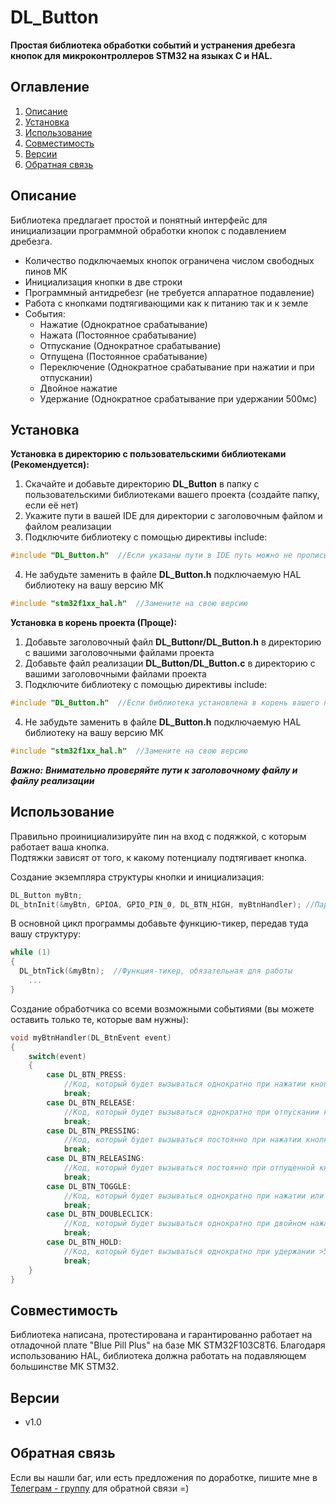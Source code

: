 # DL_Button
**Простая библиотека обработки событий и устранения дребезга кнопок для микроконтроллеров STM32 на языках C и HAL.**
## Оглавление
1. [Описание](#описание)
2. [Установка](#установка)
3. [Использование](#использование)
4. [Совместимость](#совместимость)
5. [Версии](#версии)
6. [Обратная связь](#обратная-связь)
## Описание  
Библиотека предлагает простой и понятный интерфейс для инициализации программной обработки кнопок с подавлением дребезга.
- Количество подключаемых кнопок ограничена числом свободных пинов МК
- Инициализация кнопки в две строки
- Программный антидребезг (не требуется аппаратное подавление)
- Работа с кнопками подтягивающими как к питанию так и к земле
- События:
  * Нажатие (Однократное срабатывание)
  * Нажата (Постоянное срабатывание)
  * Отпускание (Однократное срабатывание)
  * Отпущена (Постоянное срабатывание)
  * Переключение (Однократное срабатывание при нажатии и при отпускании)
  * Двойное нажатие
  * Удержание (Однократное срабатывание при удержании 500мс)

## Установка
**Установка в директорию с пользовательскими библиотеками (Рекомендуется):**
 1. Скачайте и добавьте директорию **DL_Button** в папку с пользовательскими библиотеками вашего проекта (создайте папку, если её нет)
 2. Укажите пути в вашей IDE для директории с заголовочным файлом и файлом реализации
 3. Подключите библиотеку с помощью директивы include:
   ```c
   #include "DL_Button.h"  //Если указаны пути в IDE путь можно не прописывать
   ```
 4. Не забудьте заменить в файле **DL_Button.h** подключаемую HAL библиотеку на вашу версию МК
   ```c
   #include "stm32f1xx_hal.h"  //Замените на свою версию
   ```
**Установка в корень проекта (Проще):**
  1. Добавьте заголовочный файл **DL_Buttonr/DL_Button.h** в директорию с вашими заголовочными файлами проекта
  2. Добавьте файл реализации **DL_Button/DL_Button.c** в директорию с вашими заголовочными файлами проекта
  3. Подключите библиотеку с помощью директивы include:
   ```c
   #include "DL_Button.h"  //Если библиотека установлена в корень вашего проекта
   ```
  4. Не забудьте заменить в файле **DL_Button.h** подключаемую HAL библиотеку на вашу версию МК
   ```c
   #include "stm32f1xx_hal.h"  //Замените на свою версию
   ```
***Важно:***
***Внимательно проверяйте пути к заголовочному файлу и файлу реализации***
## Использование
Правильно проинициализируйте пин на вход с подяжкой, с которым работает ваша кнопка.  
Подтяжки зависят от того, к какому потенциалу подтягивает кнопка. 

Создание экземпляра структуры кнопки и инициализация:
```c
DL_Button myBtn;
DL_btnInit(&myBtn, GPIOA, GPIO_PIN_0, DL_BTN_HIGH, myBtnHandler); //Параметры: Структура кнопки, Порт, Пин, К какому уровню подтягивает, Обработчик событий
```
В основной цикл программы добавьте функцию-тикер, передав туда вашу структуру:
```c
while (1)
{
  DL_btnTick(&myBtn);  //Функция-тикер, обязательная для работы
 	...
}
```

Создание обработчика со всеми возможными событиями (вы можете оставить только те, которые вам нужны):
```c
void myBtnHandler(DL_BtnEvent event)
{
	switch(event)
	{
		case DL_BTN_PRESS:
			//Код, который будет вызываться однократно при нажатии кнопки
			break;
		case DL_BTN_RELEASE:
			//Код, который будет вызываться однократно при отпускании кнопки
			break;
		case DL_BTN_PRESSING:
			//Код, который будет вызываться постоянно при нажатии кнопки
			break;
		case DL_BTN_RELEASING:
			//Код, который будет вызываться постоянно при отпущенной кнопке
			break;
		case DL_BTN_TOGGLE:
			//Код, который будет вызываться однократно при нажатии или отпускании кнопки
			break;
		case DL_BTN_DOUBLECLICK:
			//Код, который будет вызываться однократно при двойном нажатии
			break;
		case DL_BTN_HOLD:
			//Код, который будет вызываться однократно при удержании >500мс
			break;
	}
}
```

## Совместимость
Библиотека написана, протестирована и гарантированно работает на отладочной плате "Blue Pill Plus" на базе МК STM32F103C8T6.
Благодаря использованию HAL, библиотека должна работать на подавляющем большинстве МК STM32.
## Версии
- v1.0

## Обратная связь
Если вы нашли баг, или есть предложения по доработке, пишите мне в [Телеграм - группу](https://t.me/DLeeFB) для обратной связи =)
